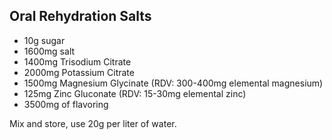 ## Oral Rehydration Salts

- 10g sugar
- 1600mg salt
- 1400mg Trisodium Citrate
- 2000mg Potassium Citrate 
- 1500mg Magnesium Glycinate (RDV: 300-400mg elemental magnesium)
- 125mg Zinc Gluconate (RDV: 15-30mg elemental zinc)
- 3500mg of flavoring

Mix and store, use 20g per liter of water.
